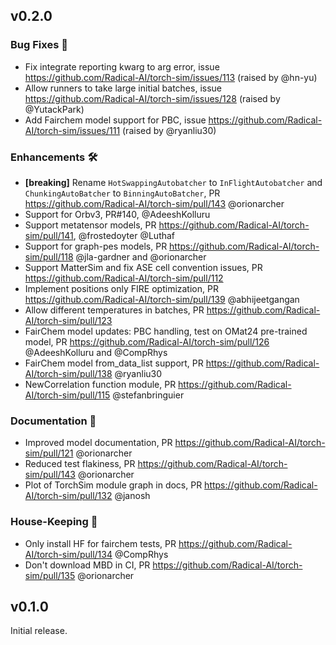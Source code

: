 ## v0.2.0

### Bug Fixes 🐛
* Fix integrate reporting kwarg to arg error, issue https://github.com/Radical-AI/torch-sim/issues/113 (raised by @hn-yu)
* Allow runners to take large initial batches, issue https://github.com/Radical-AI/torch-sim/issues/128 (raised by @YutackPark)
* Add Fairchem model support for PBC, issue https://github.com/Radical-AI/torch-sim/issues/111 (raised by @ryanliu30)

### Enhancements 🛠
* **[breaking]** Rename `HotSwappingAutobatcher` to `InFlightAutobatcher` and `ChunkingAutoBatcher` to `BinningAutoBatcher`, PR https://github.com/Radical-AI/torch-sim/pull/143 @orionarcher
* Support for Orbv3, PR#140, @AdeeshKolluru
* Support metatensor models, PR https://github.com/Radical-AI/torch-sim/pull/141, @frostedoyter @Luthaf
* Support for graph-pes models, PR https://github.com/Radical-AI/torch-sim/pull/118 @jla-gardner and @orionarcher
* Support MatterSim and fix ASE cell convention issues, PR https://github.com/Radical-AI/torch-sim/pull/112
* Implement positions only FIRE optimization, PR https://github.com/Radical-AI/torch-sim/pull/139 @abhijeetgangan
* Allow different temperatures in batches, PR https://github.com/Radical-AI/torch-sim/pull/123
* FairChem model updates: PBC handling, test on OMat24 pre-trained model, PR https://github.com/Radical-AI/torch-sim/pull/126 @AdeeshKolluru and @CompRhys
* FairChem model from_data_list support, PR https://github.com/Radical-AI/torch-sim/pull/138 @ryanliu30
* NewCorrelation function module, PR https://github.com/Radical-AI/torch-sim/pull/115 @stefanbringuier

### Documentation 📖
* Improved model documentation, PR https://github.com/Radical-AI/torch-sim/pull/121 @orionarcher
* Reduced test flakiness, PR https://github.com/Radical-AI/torch-sim/pull/143 @orionarcher
* Plot of TorchSim module graph in docs, PR https://github.com/Radical-AI/torch-sim/pull/132 @janosh

### House-Keeping 🧹
* Only install HF for fairchem tests, PR https://github.com/Radical-AI/torch-sim/pull/134 @CompRhys
* Don't download MBD in CI, PR https://github.com/Radical-AI/torch-sim/pull/135 @orionarcher

## v0.1.0

Initial release.

[contributors]: <> (CONTRIBUTOR SECTION)
[abhijeetgangan]: https://github.com/abhijeetgangan
[orionarcher]: https://github.com/orionarcher
[janosh]: https://github.com/janosh
[AdeeshKolluru]: https://github.com/AdeeshKolluru
[CompRhys]: https://github.com/CompRhys
[jla-gardner]: https://github.com/jla-gardner
[stefanbringuier]: https://github.com/stefanbringuier
[frostedoyter]: https://github.com/frostedoyter
[Luthaf]: https://github.com/Luthaf
[ryanliu30]: https://github.com/ryanliu30
